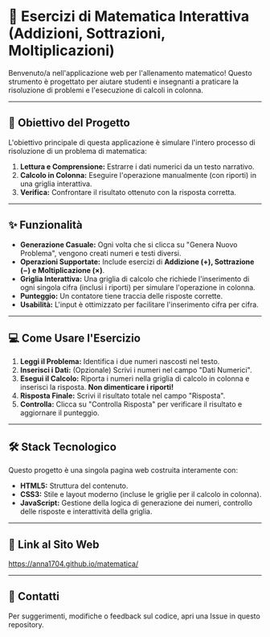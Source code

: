 # 🧠 Esercizi di Matematica Interattiva (Addizioni, Sottrazioni, Moltiplicazioni)

Benvenuto/a nell'applicazione web per l'allenamento matematico! Questo strumento è progettato per aiutare studenti e insegnanti a praticare la risoluzione di problemi e l'esecuzione di calcoli in colonna.

---

## 🎯 Obiettivo del Progetto

L'obiettivo principale di questa applicazione è simulare l'intero processo di risoluzione di un problema di matematica:

1.  **Lettura e Comprensione:** Estrarre i dati numerici da un testo narrativo.
2.  **Calcolo in Colonna:** Eseguire l'operazione manualmente (con riporti) in una griglia interattiva.
3.  **Verifica:** Confrontare il risultato ottenuto con la risposta corretta.

---

## ✨ Funzionalità

* **Generazione Casuale:** Ogni volta che si clicca su "Genera Nuovo Problema", vengono creati numeri e testi diversi.
* **Operazioni Supportate:** Include esercizi di **Addizione ($\boldsymbol{+}$), Sottrazione ($\boldsymbol{-}$) e Moltiplicazione ($\boldsymbol{\times}$)**.
* **Griglia Interattiva:** Una griglia di calcolo che richiede l'inserimento di ogni singola cifra (inclusi i riporti) per simulare l'operazione in colonna.
* **Punteggio:** Un contatore tiene traccia delle risposte corrette.
* **Usabilità:** L'input è ottimizzato per facilitare l'inserimento cifra per cifra.

---

## 💻 Come Usare l'Esercizio

1.  **Leggi il Problema:** Identifica i due numeri nascosti nel testo.
2.  **Inserisci i Dati:** (Opzionale) Scrivi i numeri nel campo "Dati Numerici".
3.  **Esegui il Calcolo:** Riporta i numeri nella griglia di calcolo in colonna e inserisci la risposta. **Non dimenticare i riporti!**
4.  **Risposta Finale:** Scrivi il risultato totale nel campo "Risposta".
5.  **Controlla:** Clicca su "Controlla Risposta" per verificare il risultato e aggiornare il punteggio.

---

## 🛠️ Stack Tecnologico

Questo progetto è una singola pagina web costruita interamente con:

* **HTML5:** Struttura del contenuto.
* **CSS3:** Stile e layout moderno (incluse le griglie per il calcolo in colonna).
* **JavaScript:** Gestione della logica di generazione dei numeri, controllo delle risposte e interattività della griglia.

---

## 🔗 Link al Sito Web

https://anna1704.github.io/matematica/

---

## 📧 Contatti

Per suggerimenti, modifiche o feedback sul codice, apri una Issue in questo repository.
